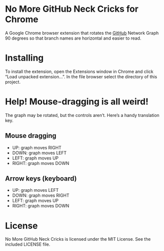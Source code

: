 No More GitHub Neck Cricks for Chrome
=====================================

A Google Chrome browser extension that rotates the [GitHub](https://github.com) Network Graph 90 degrees so that branch names are horizontal and easier to read.


# Installing
To install the extension, open the Extensions window in Chrome and click “Load unpacked extension…”. In the file browser select the directory of this project.


# Help! Mouse-dragging is all weird!
The graph may be rotated, but the controls aren’t. Here’s a handy translation key.

## Mouse dragging
* UP: graph moves RIGHT
* DOWN: graph moves LEFT
* LEFT: graph moves UP
* RIGHT: graph moves DOWN

## Arrow keys (keyboard)
* UP: graph moves LEFT
* DOWN: graph moves RIGHT
* LEFT: graph moves UP
* RIGHT: graph moves DOWN


# License
No More GitHub Neck Cricks is licensed under the MIT License. See the included LICENSE file.

